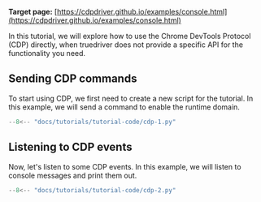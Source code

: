 **Target page:** [https://cdpdriver.github.io/examples/console.html](https://cdpdriver.github.io/examples/console.html)

In this tutorial, we will explore how to use the Chrome DevTools Protocol (CDP) directly, when truedriver does not provide
a specific API for the functionality you need.

## Sending CDP commands

To start using CDP, we first need to create a new script for the tutorial. In this example, we will send a command to enable the runtime domain.

```python
--8<-- "docs/tutorials/tutorial-code/cdp-1.py"
```

## Listening to CDP events

Now, let's listen to some CDP events. In this example, we will listen to console messages and print them out.

```python
--8<-- "docs/tutorials/tutorial-code/cdp-2.py"
```
